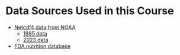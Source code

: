 # Data Sources Used in this Course

* [Netcdf4 data from NOAA](https://www.star.nesdis.noaa.gov/pub/sod/mecb/crw/data/5km/v3.1_op/nc/v1.0/daily/baa-max-7d/)
   * [1985 data](https://www.star.nesdis.noaa.gov/pub/sod/mecb/crw/data/5km/v3.1_op/nc/v1.0/daily/baa-max-7d/1985/)
   * [2023 data](https://www.star.nesdis.noaa.gov/pub/sod/mecb/crw/data/5km/v3.1_op/nc/v1.0/daily/baa-max-7d/2023/)
* [FDA nutrition database](https://fdc.nal.usda.gov/download-datasets.html)
